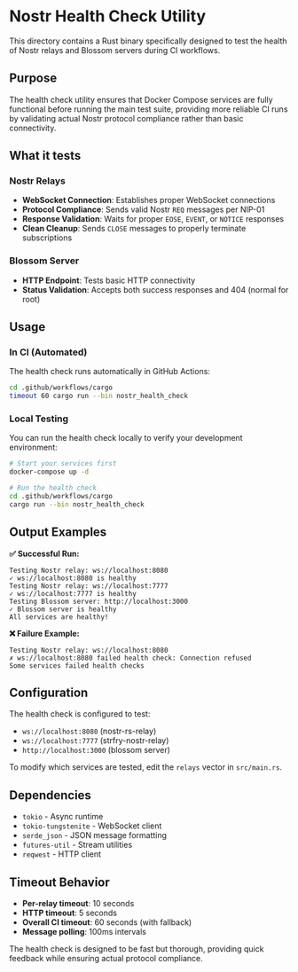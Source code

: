 # Nostr Health Check Utility

This directory contains a Rust binary specifically designed to test the health of Nostr relays and Blossom servers during CI workflows.

## Purpose

The health check utility ensures that Docker Compose services are fully functional before running the main test suite, providing more reliable CI runs by validating actual Nostr protocol compliance rather than basic connectivity.

## What it tests

### Nostr Relays
- **WebSocket Connection**: Establishes proper WebSocket connections
- **Protocol Compliance**: Sends valid Nostr `REQ` messages per NIP-01
- **Response Validation**: Waits for proper `EOSE`, `EVENT`, or `NOTICE` responses
- **Clean Cleanup**: Sends `CLOSE` messages to properly terminate subscriptions

### Blossom Server
- **HTTP Endpoint**: Tests basic HTTP connectivity
- **Status Validation**: Accepts both success responses and 404 (normal for root)

## Usage

### In CI (Automated)
The health check runs automatically in GitHub Actions:
```bash
cd .github/workflows/cargo
timeout 60 cargo run --bin nostr_health_check
```

### Local Testing
You can run the health check locally to verify your development environment:

```bash
# Start your services first
docker-compose up -d

# Run the health check
cd .github/workflows/cargo
cargo run --bin nostr_health_check
```

## Output Examples

**✅ Successful Run:**
```
Testing Nostr relay: ws://localhost:8080
✓ ws://localhost:8080 is healthy
Testing Nostr relay: ws://localhost:7777  
✓ ws://localhost:7777 is healthy
Testing Blossom server: http://localhost:3000
✓ Blossom server is healthy
All services are healthy!
```

**❌ Failure Example:**
```
Testing Nostr relay: ws://localhost:8080
✗ ws://localhost:8080 failed health check: Connection refused
Some services failed health checks
```

## Configuration

The health check is configured to test:
- `ws://localhost:8080` (nostr-rs-relay)
- `ws://localhost:7777` (strfry-nostr-relay)  
- `http://localhost:3000` (blossom server)

To modify which services are tested, edit the `relays` vector in `src/main.rs`.

## Dependencies

- `tokio` - Async runtime
- `tokio-tungstenite` - WebSocket client
- `serde_json` - JSON message formatting
- `futures-util` - Stream utilities
- `reqwest` - HTTP client

## Timeout Behavior

- **Per-relay timeout**: 10 seconds
- **HTTP timeout**: 5 seconds  
- **Overall CI timeout**: 60 seconds (with fallback)
- **Message polling**: 100ms intervals

The health check is designed to be fast but thorough, providing quick feedback while ensuring actual protocol compliance.